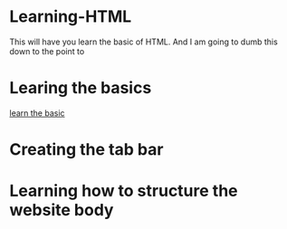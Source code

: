 # Learning-HTML
This will have you learn the basic of HTML. And I am going to dumb this down to the point to 

# Learing the basics
[learn the basic](Basic/basic.md)
# Creating the tab bar

# Learning how to structure the website body
